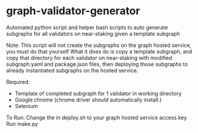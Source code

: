 # graph-validator-generator
Automated python script and helper bash scripts to auto generate subgraphs for all validators on near-staking given a template subgraph

Note: This script will not create the subgraphs on the graph hosted service, you must do that yourself What it does do is copy a template subgraph, 
and copy that directory for each validator on near-staking with modified subgraph.yaml and package.json files, then deploying those subgraphs to 
already instantiated subgraphs on the hosted service. 

Required: 
- Template of completed subgraph for 1 validator in working directory
- Google chrome (chrome driver should automatically install.)
- Selenium

To Run: 
Change the <access-key> in deploy.sh to your graph hosted service access key
Run make.py

